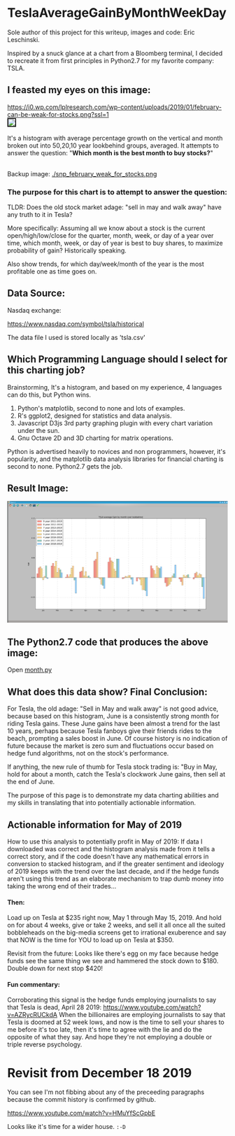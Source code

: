 
# TeslaAverageGainByMonthWeekDay

Sole author of this project for this writeup, images and code: Eric Leschinski.

Inspired by a snuck glance at a chart from a Bloomberg terminal, I decided to recreate it from first principles in Python2.7 for my favorite company: TSLA.

## I feasted my eyes on this image:

<a href="https://i0.wp.com/lplresearch.com/wp-content/uploads/2019/01/february-can-be-weak-for-stocks.png?ssl=1">
https://i0.wp.com/lplresearch.com/wp-content/uploads/2019/01/february-can-be-weak-for-stocks.png?ssl=1</a><br>

<img border=2 src="https://i0.wp.com/lplresearch.com/wp-content/uploads/2019/01/february-can-be-weak-for-stocks.png?ssl=1" />

It's a histogram with average percentage growth on the vertical and month broken out into 50,20,10 year lookbehind groups, averaged.  It attempts to answer the question: "**Which month is the best month to buy stocks?**"<br>
<br>

Backup image: <a href="./snp_february_weak_for_stocks.png">./snp_february_weak_for_stocks.png</a><br>

### The purpose for this chart is to attempt to answer the question: 

TLDR: Does the old stock market adage: "sell in may and walk away" have any truth to it in Tesla?

More specifically: Assuming all we know about a stock is the current open/high/low/close for the quarter, month, week, or day of a year over time, which month, week, or day of year is best to buy shares, to maximize probability of gain?  Historically speaking.

Also show trends, for which day/week/month of the year is the most profitable one as time goes on.  



## Data Source:

Nasdaq exchange:

<a href="https://www.nasdaq.com/symbol/tsla/historical">https://www.nasdaq.com/symbol/tsla/historical</a><br>

The data file I used is stored locally as 'tsla.csv'<br>

## Which Programming Language should I select for this charting job?

Brainstorming, It's a histogram, and based on my experience, 4 languages can do this, but Python wins.

1.  Python's matplotlib, second to none and lots of examples.
2.  R's ggplot2, designed for statistics and data analysis.
3.  Javascript D3js 3rd party graphing plugin with every chart variation under the sun.
4.  Gnu Octave 2D and 3D charting for matrix operations.

Python is advertised heavily to novices and non programmers, however, it's popularity, and the matplotlib data analysis libraries for financial charting is second to none.  Python2.7 gets the job.


## Result Image: 

![Alt text](./final.png?raw=true "so far so good")

## The Python2.7 code that produces the above image:

Open <a href="./month.py">month.py</a>

## What does this data show?  Final Conclusion:

For Tesla, the old adage: "Sell in May and walk away" is not good advice, because based on this histogram, June is a consistently strong month for riding Tesla gains.  These June gains have been almost a trend for the last 10 years, perhaps because Tesla fanboys give their friends rides to the beach, prompting a sales boost in June.  Of course history is no indication of future because the market is zero sum and fluctuations occur based on hedge fund algorithms, not on the stock's performance.  

If anything, the new rule of thumb for Tesla stock trading is: "Buy in May, hold for about a month, catch the Tesla's clockwork June gains, then sell at the end of June.

The purpose of this page is to demonstrate my data charting abilities and my skills in translating that into potentially actionable information. 

## Actionable information for May of 2019

How to use this analysis to potentially profit in May of 2019: If data I downloaded was correct and the histogram analysis made from it tells a correct story, and if the code doesn't have any mathematical errors in conversion to stacked histogram, and if the greater sentiment and ideology of 2019 keeps with the trend over the last decade, and if the hedge funds aren't using this trend as an elaborate mechanism to trap dumb money into taking the wrong end of their trades...

#### Then:

Load up on Tesla at $235 right now, May 1 through May 15, 2019.  And hold on for about 4 weeks, give or take 2 weeks, and sell it all once all the suited bobbleheads on the big-media screens get to irrational exuberence and say that NOW is the time for YOU to load up on Tesla at $350.  

Revisit from the future: Looks like there's egg on my face because hedge funds see the same thing we see and hammered the stock down to $180.  Double down for next stop $420!

#### Fun commentary:

Corroborating this signal is the hedge funds employing journalists to say that Tesla is dead, April 28 2019: https://www.youtube.com/watch?v=AZRycRUCkdA  When the billionaires are employing journalists to say that Tesla is doomed at 52 week lows, and now is the time to sell your shares to me before it's too late, then it's time to agree with the lie and do the opposite of what they say.  And hope they're not employing a double or triple reverse psychology.


# Revisit from December 18 2019

You can see I'm not fibbing about any of the preceeding paragraphs because the commit history is confirmed by github.

https://www.youtube.com/watch?v=HMuYfScGpbE

Looks like it's time for a wider house.  `:-D`
